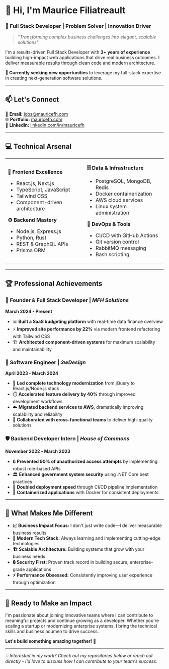 # 👋 Hi, I'm Maurice Filiatreault

### 🚀 Full Stack Developer | Problem Solver | Innovation Driver

> *"Transforming complex business challenges into elegant, scalable solutions"*

I'm a results-driven Full Stack Developer with **3+ years of experience** building high-impact web applications that drive real business outcomes. I deliver measurable results through clean code and modern architecture.

**🎯 Currently seeking new opportunities** to leverage my full-stack expertise in creating next-generation software solutions.

---

## 📫 Let's Connect

📧 **Email:** [jobs@mauricefh.com](mailto:jobs@mauricefh.com)  
🌐 **Portfolio:** [mauricefh.com](https://mauricefh.com)  
💼 **LinkedIn:** [linkedin.com/in/mauricefh](https://linkedin.com/in/mauricefh)

---

## 💻 Technical Arsenal

<table>
<tr>
<td width="50%">
  
**🎨 Frontend Excellence**
- React.js, Next.js
- TypeScript, JavaScript
- Tailwind CSS
- Component-driven architecture

**⚙️ Backend Mastery**
- Node.js, Express.js
- Python, Rust
- REST & GraphQL APIs
- Prisma ORM

</td>
<td width="50%">
  
**🗄️ Data & Infrastructure**
- PostgreSQL, MongoDB, Redis
- Docker containerization
- AWS cloud services
- Linux system administration

**🔧 DevOps & Tools**
- CI/CD with GitHub Actions
- Git version control
- RabbitMQ messaging
- Bash scripting
  
</td>
</tr>
</table>

---

## 🏆 Professional Achievements

### 🎯 **Founder & Full Stack Developer** | *MFH Solutions*
**March 2024 - Present**

- 📊 **Built a SaaS budgeting platform** with real-time data finance overview
- ⚡ **Improved site performance by 22%** via modern frontend refactoring with Tailwind CSS
- 🏗️ **Architected component-driven systems** for maximum scalability and maintainability

### 💼 **Software Engineer** | *3wDesign*
**April 2023 - March 2024**

- 🚀 **Led complete technology modernization** from jQuery to React.js/Node.js stack
- ⏱️ **Accelerated feature delivery by 40%** through improved development workflows
- ☁️ **Migrated backend services to AWS**, dramatically improving scalability and reliability
- 👥 **Collaborated with cross-functional teams** to deliver high-quality solutions

### 🛡️ **Backend Developer Intern** | *House of Commons*
**November 2022 - March 2023**

- 🔒 **Prevented 90% of unauthorized access attempts** by implementing robust role-based APIs
- 🏛️ **Enhanced government system security** using .NET Core best practices
- 🚀 **Doubled deployment speed** through CI/CD pipeline implementation
- 🐳 **Containerized applications** with Docker for consistent deployments

---

## 🌟 What Makes Me Different

- **📈 Business Impact Focus:** I don't just write code—I deliver measurable business results
- **🔧 Modern Tech Stack:** Always learning and implementing cutting-edge technologies
- **🏗️ Scalable Architecture:** Building systems that grow with your business needs
- **🔒 Security First:** Proven track record in building secure, enterprise-grade applications
- **⚡ Performance Obsessed:** Consistently improving user experience through optimization

---

## 🎯 Ready to Make an Impact

I'm passionate about joining innovative teams where I can contribute to meaningful projects and continue growing as a developer. Whether you're scaling a startup or modernizing enterprise systems, I bring the technical skills and business acumen to drive success.

**Let's build something amazing together!** 🚀

---

*💡 Interested in my work? Check out my repositories below or reach out directly - I'd love to discuss how I can contribute to your team's success.*
